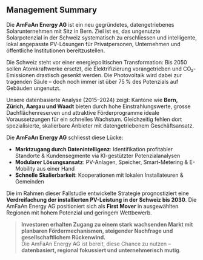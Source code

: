 ## Management Summary

Die **AmFaAn Energy AG** ist ein neu gegründetes, datengetriebenes Solarunternehmen mit Sitz in Bern. Ziel ist es, das ungenutzte Solarpotenzial in der Schweiz systematisch zu erschliessen und intelligente, lokal angepasste PV-Lösungen für Privatpersonen, Unternehmen und öffentliche Institutionen bereitzustellen.

Die Schweiz steht vor einer energiepolitischen Transformation: Bis 2050 sollen Atomkraftwerke ersetzt, die Elektrifizierung vorangetrieben und CO₂-Emissionen drastisch gesenkt werden. Die Photovoltaik wird dabei zur tragenden Säule – doch noch immer ist über 75 % des Potenzials auf Gebäuden ungenutzt.

Unsere datenbasierte Analyse (2015–2024) zeigt: Kantone wie **Bern, Zürich, Aargau und Waadt** bieten durch hohe Einstrahlungswerte, grosse Dachflächenreserven und attraktive Förderprogramme ideale Voraussetzungen für ein schnelles Wachstum. Gleichzeitig fehlen dort spezialisierte, skalierbare Anbieter mit datengetriebenem Geschäftsansatz.

Die **AmFaAn Energy AG** schliesst diese Lücke:

- **Marktzugang durch Datenintelligenz**: Identifikation profitabler Standorte & Kundensegmente via KI-gestützter Potenzialanalysen  
- **Modularer Lösungsansatz**: PV-Anlagen, Speicher, Smart-Metering & E-Mobility aus einer Hand  
- **Schnelle Skalierbarkeit**: Kooperationen mit lokalen Installateuren & Gemeinden

Die im Rahmen dieser Fallstudie entwickelte Strategie prognostiziert eine **Verdreifachung der installierten PV-Leistung in der Schweiz bis 2030**. Die AmFaAn Energy AG positioniert sich als **First Mover** in ausgewählten Regionen mit hohem Potenzial und geringem Wettbewerb.

> **Investoren erhalten Zugang zu einem stark wachsenden Markt mit planbaren Fördermechanismen, steigender Nachfrage und gesellschaftlichem Rückenwind.**  
> Die AmFaAn Energy AG ist bereit, diese Chance zu nutzen – **datenbasiert, regional fokussiert und unternehmerisch mutig**.
